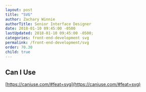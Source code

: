 ```yaml
---
layout: post
title: "SVG"
author: Zachary Winnie
authorTitle: Senior Interface Designer
date: 2018-01-10 09:45:00 -0500
lastUpdated: 2018-01-10 09:45:00 -0500;
categories: front-end-development svg
permalink: /front-end-development/svg
order: 70.30
child: true
---
```


## Can I Use

[https://caniuse.com/#feat=svg](https://caniuse.com/#feat=svg)